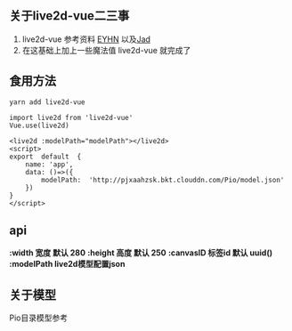 ## 关于live2d-vue二三事
 1. live2d-vue 参考资料 [EYHN](https://github.com/EYHN/hexo-helper-live2d) 以及[Jad](https://github.com/journey-ad/live2d_src)
 2. 在这基础上加上一些魔法值 live2d-vue 就完成了

## 食用方法
```
yarn add live2d-vue
```
```
import live2d from 'live2d-vue'
Vue.use(live2d)
```
```
<live2d :modelPath="modelPath"></live2d>
<script>
export  default  {
	name: 'app',
	data: ()=>({
		modelPath:  'http://pjxaahzsk.bkt.clouddn.com/Pio/model.json'
	})
}
</script>
```
## api
**:width 宽度  默认  280**
**:height  高度 默认  250**
**:canvasID  标签id 默认 uuid()**
**:modelPath  live2d模型配置json**

## 关于模型
Pio目录模型参考
